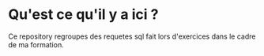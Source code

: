 # Qu'est ce qu'il y a ici ?

Ce repository regroupes des requetes sql fait lors d'exercices dans le cadre de ma formation.
